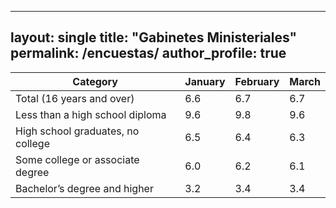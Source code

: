 
---
layout: single
title: "Gabinetes Ministeriales"
permalink: /encuestas/
author_profile: true
---



<table>
    <thead>
        <tr>
            <th>Category</th>
            <th>January</th>
            <th>February</th>
            <th>March</th>
        </tr>
    </thead>
    <tr>
        <td data-title="Category">Total (16 years and over)</td>
        <td data-title="January">6.6</td>
        <td data-title="February">6.7</td>
        <td data-title="March">6.7</td>
    </tr>
    <tr>
        <td data-title="Category">Less than a high school diploma</td>
        <td data-title="January">9.6</td>
        <td data-title="February">9.8</td>
        <td data-title="March">9.6</td>
    </tr>
    <tr>
        <td data-title="Category">High school graduates, no college</td>
        <td data-title="January">6.5</td>
        <td data-title="February">6.4</td>
        <td data-title="March">6.3</td>
    </tr>
    <tr>
        <td data-title="Category">Some college or associate degree</td>
        <td data-title="January">6.0</td>
        <td data-title="February">6.2</td>
        <td data-title="March">6.1</td>
    </tr>
    <tr>
        <td data-title="Category">Bachelor&rsquo;s degree and higher</td>
        <td data-title="January">3.2</td>
        <td data-title="February">3.4</td>
        <td data-title="March">3.4</td>
    </tr>
</table>
